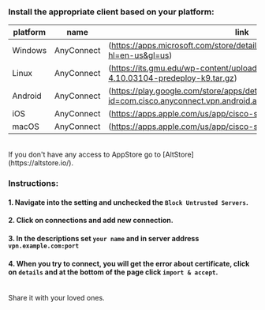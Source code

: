 ### Install the appropriate client based on your platform:</br>
| platform | name | link |
| ------ | ------ | ------ |
| Windows | AnyConnect | (https://apps.microsoft.com/store/detail/anyconnect/9WZDNCRDJ8LH?hl=en-us&gl=us) |
| Linux | AnyConnect | (https://its.gmu.edu/wp-content/uploads/anyconnect-linux64-4.10.03104-predeploy-k9.tar.gz) |
| Android | AnyConnect | (https://play.google.com/store/apps/details?id=com.cisco.anyconnect.vpn.android.avf&hl=en&gl=US&pli=1) |
| iOS   | AnyConnect | (https://apps.apple.com/us/app/cisco-secure-client/id1135064690) |
| macOS | AnyConnect  | (https://apps.apple.com/us/app/cisco-secure-client/id1135064690) |

</br>
If you don't have any access to AppStore go to [AltStore](https://altstore.io/).

### Instructions:</br>
#### 1. Navigate into the setting and unchecked the `Block Untrusted Servers`.</br>
#### 2. Click on connections and add new connection.</br>
#### 3. In the descriptions set `your name` and in server address `vpn.example.com:port`</br>
#### 4. When you try to connect, you will get the error about certificate, click on `details` and at the bottom of the page click `import & accept`.</br></br>
Share it with your loved ones.
